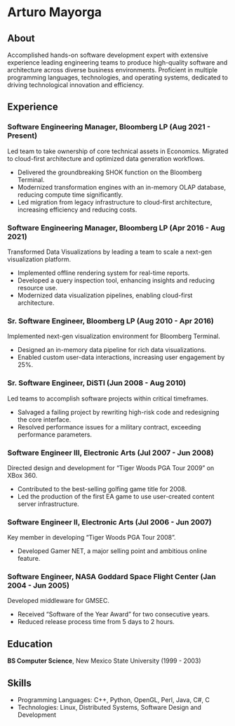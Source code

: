 # Arturo Mayorga

## About
Accomplished hands-on software development expert with extensive experience leading engineering teams to produce high-quality software and architecture across diverse business environments. Proficient in multiple programming languages, technologies, and operating systems, dedicated to driving technological innovation and efficiency.

## Experience

### Software Engineering Manager, Bloomberg LP (Aug 2021 - Present)
Led team to take ownership of core technical assets in Economics. Migrated to cloud-first architecture and optimized data generation workflows.
* Delivered the groundbreaking SHOK function on the Bloomberg Terminal.
* Modernized transformation engines with an in-memory OLAP database, reducing compute time significantly.
* Led migration from legacy infrastructure to cloud-first architecture, increasing efficiency and reducing costs.

### Software Engineering Manager, Bloomberg LP (Apr 2016 - Aug 2021)
Transformed Data Visualizations by leading a team to scale a next-gen visualization platform.
* Implemented offline rendering system for real-time reports.
* Developed a query inspection tool, enhancing insights and reducing resource use.
* Modernized data visualization pipelines, enabling cloud-first architecture.

### Sr. Software Engineer, Bloomberg LP (Aug 2010 - Apr 2016)
Implemented next-gen visualization environment for Bloomberg Terminal.
* Designed an in-memory data pipeline for rich data visualizations.
* Enabled custom user-data interactions, increasing user engagement by 25%.

### Sr. Software Engineer, DiSTI (Jun 2008 - Aug 2010)
Led teams to accomplish software projects within critical timeframes.
* Salvaged a failing project by rewriting high-risk code and redesigning the core interface.
* Resolved performance issues for a military contract, exceeding performance parameters.

### Software Engineer III, Electronic Arts (Jul 2007 - Jun 2008)
Directed design and development for “Tiger Woods PGA Tour 2009” on XBox 360.
* Contributed to the best-selling golfing game title for 2008.
* Led the production of the first EA game to use user-created content server infrastructure.

### Software Engineer II, Electronic Arts (Jul 2006 - Jun 2007)
Key member in developing “Tiger Woods PGA Tour 2008”.
* Developed Gamer NET, a major selling point and ambitious online feature.

### Software Engineer, NASA Goddard Space Flight Center (Jan 2004 - Jun 2005)
Developed middleware for GMSEC.
* Received “Software of the Year Award” for two consecutive years.
* Reduced release process time from 5 days to 2 hours.

## Education
**BS Computer Science**, New Mexico State University (1999 - 2003)

## Skills
* Programming Languages: C++, Python, OpenGL, Perl, Java, C#, C
* Technologies: Linux, Distributed Systems, Software Design and Development
